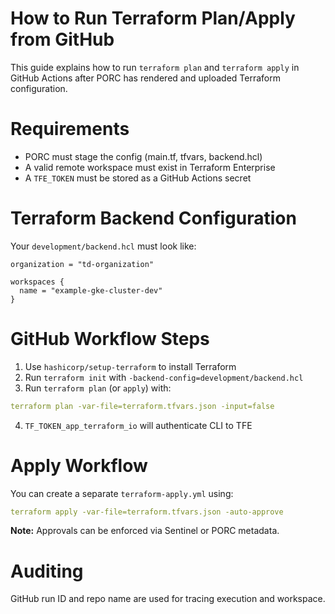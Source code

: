 # How to Run Terraform Plan/Apply from GitHub

This guide explains how to run `terraform plan` and `terraform apply` in GitHub Actions after PORC has rendered and uploaded Terraform configuration.
# Requirements

- PORC must stage the config (main.tf, tfvars, backend.hcl)
- A valid remote workspace must exist in Terraform Enterprise
- A `TFE_TOKEN` must be stored as a GitHub Actions secret
# Terraform Backend Configuration

Your `development/backend.hcl` must look like:

```hcl
organization = "td-organization"

workspaces {
  name = "example-gke-cluster-dev"
}
```
# GitHub Workflow Steps

1. Use `hashicorp/setup-terraform` to install Terraform
2. Run `terraform init` with `-backend-config=development/backend.hcl`
3. Run `terraform plan` (or `apply`) with:

```yaml
terraform plan -var-file=terraform.tfvars.json -input=false
```

4. `TF_TOKEN_app_terraform_io` will authenticate CLI to TFE
# Apply Workflow

You can create a separate `terraform-apply.yml` using:

```yaml
terraform apply -var-file=terraform.tfvars.json -auto-approve
```

**Note:** Approvals can be enforced via Sentinel or PORC metadata.
# Auditing

GitHub run ID and repo name are used for tracing execution and workspace.